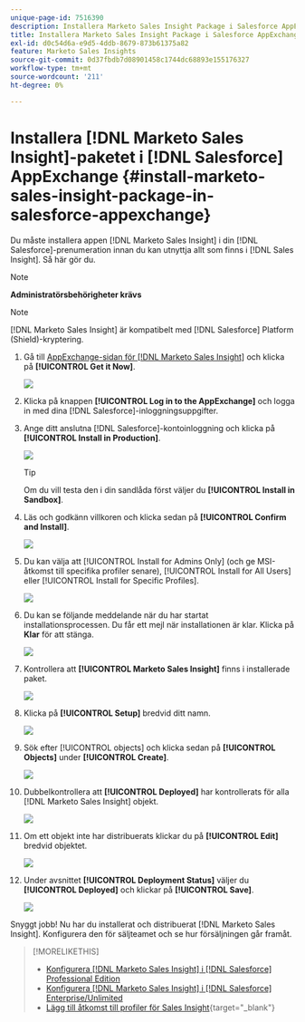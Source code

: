 ```yaml
---
unique-page-id: 7516390
description: Installera Marketo Sales Insight Package i Salesforce AppExchange - Marketo Docs - produktdokumentation
title: Installera Marketo Sales Insight Package i Salesforce AppExchange
exl-id: d0c54d6a-e9d5-4ddb-8679-873b61375a82
feature: Marketo Sales Insights
source-git-commit: 0d37fbdb7d08901458c1744dc68893e155176327
workflow-type: tm+mt
source-wordcount: '211'
ht-degree: 0%

---
```


# Installera [!DNL Marketo Sales Insight]-paketet i [!DNL Salesforce] AppExchange {#install-marketo-sales-insight-package-in-salesforce-appexchange}

Du måste installera appen [!DNL Marketo Sales Insight] i din [!DNL Salesforce]-prenumeration innan du kan utnyttja allt som finns i [!DNL Sales Insight]. Så här gör du.

>[!NOTE]
>
>**Administratörsbehörigheter krävs**

>[!NOTE]
>
>[!DNL Marketo Sales Insight] är kompatibelt med [!DNL Salesforce] Platform (Shield)-kryptering.

1. Gå till [AppExchange-sidan för  [!DNL Marketo Sales Insight]](https://appexchange.salesforce.com/listingDetail?listingId=a0N30000001SVZmEAO) och klicka på **[!UICONTROL Get it Now]**.

   ![](assets/install-marketo-sales-insight-package-in-salesforce-appexchange-1.png)

1. Klicka på knappen **[!UICONTROL Log in to the AppExchange]** och logga in med dina [!DNL Salesforce]-inloggningsuppgifter.

1. Ange ditt anslutna [!DNL Salesforce]-kontoinloggning och klicka på **[!UICONTROL Install in Production]**.

   ![](assets/install-marketo-sales-insight-package-in-salesforce-appexchange-2.png)

   >[!TIP]
   >
   >Om du vill testa den i din sandlåda först väljer du **[!UICONTROL Install in Sandbox]**.

1. Läs och godkänn villkoren och klicka sedan på **[!UICONTROL Confirm and Install]**.

   ![](assets/install-marketo-sales-insight-package-in-salesforce-appexchange-3.png)

1. Du kan välja att [!UICONTROL Install for Admins Only] (och ge MSI-åtkomst till specifika profiler senare), [!UICONTROL Install for All Users] eller [!UICONTROL Install for Specific Profiles].

   ![](assets/install-marketo-sales-insight-package-in-salesforce-appexchange-4.png)

1. Du kan se följande meddelande när du har startat installationsprocessen. Du får ett mejl när installationen är klar. Klicka på **Klar** för att stänga.

   ![](assets/install-marketo-sales-insight-package-in-salesforce-appexchange-5.png)

1. Kontrollera att **[!UICONTROL Marketo Sales Insight]** finns i installerade paket.

   ![](assets/install-marketo-sales-insight-package-in-salesforce-appexchange-6.png)

1. Klicka på **[!UICONTROL Setup]** bredvid ditt namn.

   ![](assets/install-marketo-sales-insight-package-in-salesforce-appexchange-7.png)

1. Sök efter [!UICONTROL objects] och klicka sedan på **[!UICONTROL Objects]** under **[!UICONTROL Create]**.

   ![](assets/install-marketo-sales-insight-package-in-salesforce-appexchange-8.png)

1. Dubbelkontrollera att **[!UICONTROL Deployed]** har kontrollerats för alla [!DNL Marketo Sales Insight] objekt.

   ![](assets/install-marketo-sales-insight-package-in-salesforce-appexchange-9.png)

1. Om ett objekt inte har distribuerats klickar du på **[!UICONTROL Edit]** bredvid objektet.

   ![](assets/install-marketo-sales-insight-package-in-salesforce-appexchange-10.png)

1. Under avsnittet **[!UICONTROL Deployment Status]** väljer du **[!UICONTROL Deployed]** och klickar på **[!UICONTROL Save]**.

   ![](assets/install-marketo-sales-insight-package-in-salesforce-appexchange-11.png)

Snyggt jobb! Nu har du installerat och distribuerat [!DNL Marketo Sales Insight]. Konfigurera den för säljteamet och se hur försäljningen går framåt.

>[!MORELIKETHIS]
>
>* [Konfigurera [!DNL Marketo Sales Insight] i [!DNL Salesforce] Professional Edition](/help/marketo/product-docs/marketo-sales-insight/msi-for-salesforce/configuration/configure-marketo-sales-insight-in-salesforce-professional-edition.md)
>* [Konfigurera [!DNL Marketo Sales Insight] i [!DNL Salesforce] Enterprise/Unlimited](/help/marketo/product-docs/marketo-sales-insight/msi-for-salesforce/configuration/configure-marketo-sales-insight-in-salesforce-enterprise-unlimited.md)
>* [Lägg till åtkomst till profiler för Sales Insight](/help/marketo/product-docs/marketo-sales-insight/msi-for-salesforce/configuration/add-sales-insight-access-to-profiles.md){target="_blank"}
